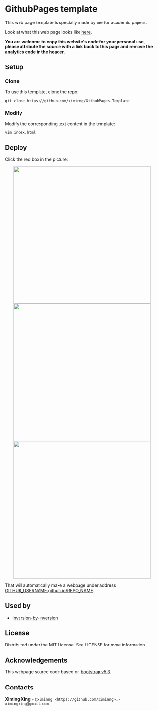 # GithubPages template

This web page template is specially made by me for academic papers.

Look at what this web page looks like [here](https://ximinng.github.io/GithubPages-Template/).

**You are welcome to copy this website's code for your personal use, please attribute the source with a link back to this page and remove the analytics code in the header.**

## Setup

### Clone

To use this template, clone the repo:

```
git clone https://github.com/ximinng/GithubPages-Template
```

### Modify

Modify the corresponding text content in the template:

```
vim index.html
```

## Deploy

Click the red box in the picture:

<center>
<img src="https://github.com/ximinng/GithubPages-Template/raw/main/deploy/step1.png" width="450px">
<br>
<img src="https://github.com/ximinng/GithubPages-Template/raw/main/deploy/step2.png" width="450px">
<br>
<img src="https://github.com/ximinng/GithubPages-Template/raw/main/deploy/step3.png" width="450px">
</center>

That will automatically make a webpage under
address [GITHUB_USERNAME.github.io/REPO_NAME](GITHUB_USERNAME.github.io/REPO_NAME).

## Used by

- [Inversion-by-Inversion](https://ximinng.github.io/inversion-by-inversion-project/)

## License

Distributed under the MIT License. See LICENSE for more information.

## Acknowledgements

This webpage source code based on [bootstrap v5.3](https://getbootstrap.com/docs/5.3/getting-started/introduction/).

## Contacts

**Ximing Xing** - `@ximinng <https://github.com/ximinng>`_ - ``ximingxing@gmail.com``